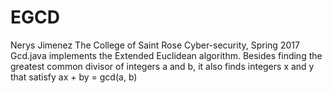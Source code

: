 # EGCD
  Nerys Jimenez
  The College of Saint Rose
  Cyber-security, Spring 2017
  Gcd.java implements the Extended Euclidean algorithm.
  Besides finding the greatest common divisor of integers a and b,
  it also finds integers x and y that satisfy ax + by = gcd(a, b)
